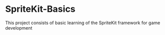 # SpriteKit-Basics
This project consists of basic learning of the SpriteKit framework for game development
